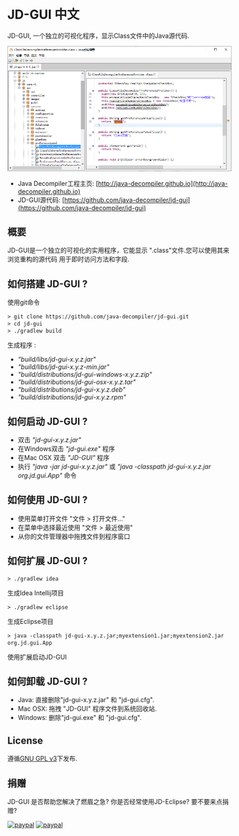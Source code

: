 # JD-GUI 中文

JD-GUI, 一个独立的可视化程序，显示Class文件中的Java源代码.

![](src/website/img/jd-gui-zh.png)

- Java Decompiler工程主页: [http://java-decompiler.github.io](http://java-decompiler.github.io)
- JD-GUI源代码: [https://github.com/java-decompiler/jd-gui](https://github.com/java-decompiler/jd-gui)

## 概要
JD-GUI是一个独立的可视化的实用程序，它能显示
".class"文件.您可以使用其来浏览重构的源代码
用于即时访问方法和字段.

## 如何搭建 JD-GUI ?
使用git命令
```
> git clone https://github.com/java-decompiler/jd-gui.git
> cd jd-gui
> ./gradlew build 
```
生成程序 :
- _"build/libs/jd-gui-x.y.z.jar"_
- _"build/libs/jd-gui-x.y.z-min.jar"_
- _"build/distributions/jd-gui-windows-x.y.z.zip"_
- _"build/distributions/jd-gui-osx-x.y.z.tar"_
- _"build/distributions/jd-gui-x.y.z.deb"_
- _"build/distributions/jd-gui-x.y.z.rpm"_

## 如何启动 JD-GUI ?
- 双击 _"jd-gui-x.y.z.jar"_
- 在Windows双击 _"jd-gui.exe"_ 程序
- 在Mac OSX 双击 _"JD-GUI"_ 程序
- 执行 _"java -jar jd-gui-x.y.z.jar"_ 或 _"java -classpath jd-gui-x.y.z.jar org.jd.gui.App"_ 命令

## 如何使用 JD-GUI ?
- 使用菜单打开文件 "文件 > 打开文件..."
- 在菜单中选择最近使用 "文件 > 最近使用"
- 从你的文件管理器中拖拽文件到程序窗口

## 如何扩展 JD-GUI ?
```
> ./gradlew idea 
```
生成Idea Intellij项目
```
> ./gradlew eclipse
```
生成Eclipse项目
```
> java -classpath jd-gui-x.y.z.jar;myextension1.jar;myextension2.jar org.jd.gui.App
```
使用扩展启动JD-GUI

## 如何卸载 JD-GUI ?
- Java: 直接删除"jd-gui-x.y.z.jar" 和 "jd-gui.cfg".
- Mac OSX: 拖拽 "JD-GUI" 程序文件到系统回收站.
- Windows: 删除"jd-gui.exe" 和 "jd-gui.cfg".

## License
遵循[GNU GPL v3](LICENSE)下发布.

## 捐赠
JD-GUI 是否帮助您解决了燃眉之急? 你是否经常使用JD-Eclipse? 要不要来点捐赠?

[![paypal](https://raw.githubusercontent.com/java-decompiler/jd-gui/master/src/website/img/btn_donate_euro.gif)](https://www.paypal.com/cgi-bin/webscr?cmd=_s-xclick&hosted_button_id=C88ZMVZ78RF22) [![paypal](https://raw.githubusercontent.com/java-decompiler/jd-gui/master/src/website/img/btn_donate_usd.gif)](https://www.paypal.com/cgi-bin/webscr?cmd=_s-xclick&hosted_button_id=CRMXT4Y4QLQGU)
